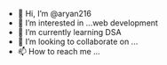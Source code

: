 - 👋 Hi, I’m @aryan216
- 👀 I’m interested in ...web development
- 🌱 I’m currently learning DSA
- 💞️ I’m looking to collaborate on ...
- 📫 How to reach me ...

<!---
aryan216/aryan216 is a ✨ special ✨ repository because its `README.md` (this file) appears on your GitHub profile.
You can click the Preview link to take a look at your changes.
--->
